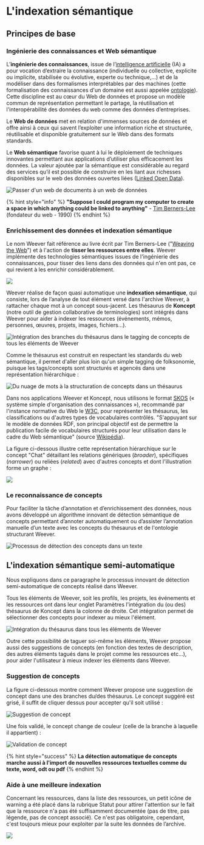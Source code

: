 # L'indexation sémantique

## Principes de base

### Ingénierie des connaissances et Web sémantique

L’**ingénierie des connaissances**, issue de l’[intelligence artificielle](https://afia.asso.fr/wp-content/uploads/2015/06/diamant-2018-1.png) \(IA\) a pour vocation d’extraire la connaissance \(individuelle ou collective, explicite ou implicite, stabilisée ou évolutive, experte ou technique,...\) et de la modéliser dans des formalismes interprétables par des machines \(cette formalisation des connaissances d'un domaine est aussi appelée [ontologie](https://f-origin.hypotheses.org/wp-content/blogs.dir/2791/files/2016/03/29160324_aussenac_diaporama.pdf)\). Cette discipline est au cœur du Web de données et propose un modèle commun de représentation permettant le partage, la réutilisation et l'interopérabilité des données du web comme des données d’entreprises.

Le **Web de données** met en relation d'immenses sources de données et offre ainsi à ceux qui savent l’exploiter une information riche et structurée, réutilisable et disponible gratuitement sur le Web dans des formats standards.

Le **Web sémantique** favorise quant à lui le déploiement de techniques innovantes permettant aux applications d’utiliser plus efficacement les données. La valeur ajoutée par la sémantique est considérable au regard des services qu’il est possible de construire en les liant aux richesses disponibles sur le web des données ouvertes liées \([Linked Open Data](https://fr.wikipedia.org/wiki/Linked_open_data)\).

![Passer d&apos;un web de documents &#xE0; un web de donn&#xE9;es](https://lh3.googleusercontent.com/QzSwD5keFGIHjJu7gFdkeDsqUhq1AS8kQbhGSvZWVri3MwExkUKdWnjkoIOIblcaoIb4lU4Fa0w1Gibk3zBqK9P7xWn5qoxK39uRPPT6AQFqxn7zoCbKrJkgyTNsgOV8uKe-_3LupL4)

{% hint style="info" %}
**"Suppose I could program my computer to create a space in which anything could be linked to anything"**  - [Tim Berners-Lee](https://fr.wikipedia.org/wiki/Tim_Berners-Lee) \(fondateur du web - 1990\)
{% endhint %}

### Enrichissement des données et indexation sémantique

Le nom Weever fait référence au livre écrit par Tim Berners-Lee \("[Weaving the Web](https://www.w3.org/People/Berners-Lee/Weaving/Overview.html)"\) et à l'action de **tisser les ressources entre elles**. Weever implémente des technologies sémantiques issues de l'ingénierie des connaissances, pour tisser des liens dans des données qui n'en ont pas, ce qui revient à les enrichir considérablement.

![](../.gitbook/assets/image%20%2854%29.png)

Weever réalise de façon quasi automatique une **indexation sémantique**, qui consiste, lors de l’analyse de tout élément versé dans l'archive Weever, à rattacher chaque mot à un concept sous-jacent. Les thésaurus de **Koncept** \(notre outil de gestion collaborative de terminologies\) sont intégrés dans Weever pour aider à indexer les ressources \(événements, mémos, personnes, œuvres, projets, images, fichiers...\). 

![Int&#xE9;gration des branches du th&#xE9;saurus dans le tagging de concepts de tous les &#xE9;l&#xE9;ments de Weever](../.gitbook/assets/image%20%2832%29.png)

Comme le thésaurus est construit en respectant les standards du web sémantique, il permet d'aller plus loin qu'un simple tagging de folksonomie, puisque les tags/concepts sont structurés et agencés dans une représentation hiérarchique : 

![Du nuage de mots &#xE0; la structuration de concepts dans un th&#xE9;saurus](../.gitbook/assets/image%20%2815%29.png)

Dans nos applications Weever et Koncept, nous utilisons le format [SKOS](http://www.ala.org/alcts/resources/z687/skos) \(« système simple d'organisation des connaissances »\), recommandé par l'instance normative du Web le [W3C](https://www.w3.org/), pour représenter les thésaurus, les classifications ou d'autres types de vocabulaires contrôlés. "S'appuyant sur le modèle de données RDF, son principal objectif est de permettre la publication facile de vocabulaires structurés pour leur utilisation dans le cadre du Web sémantique" \(source [Wikipédia](https://fr.wikipedia.org/wiki/Simple_Knowledge_Organization_System)\). 

La figure ci-dessous illustre cette représentation hiérarchique sur le concept "Chat" détaillant les relations génériques \(_broader_\), spécifiques \(_narrower_\) ou reliées \(_related_\) avec d'autres concepts et dont l'illustration forme un graphe :

![](../.gitbook/assets/image%20%2857%29.png)

### Le reconnaissance de concepts

Pour faciliter la tâche d’annotation et d’enrichissement des données, nous avons développé un algorithme innovant de détection sémantique de concepts permettant d’annoter automatiquement ou d’assister l’annotation manuelle d’un texte avec les concepts du thésaurus et de l'ontologie structurant Weever.

![Processus de d&#xE9;tection des concepts dans un texte](../.gitbook/assets/image%20%2849%29.png)

## L'indexation sémantique semi-automatique

Nous expliquons dans ce paragraphe le processus innovant de détection semi-automatique de concepts réalisé dans Weever.

Tous les éléments de Weever, soit les profils, les projets, les événements et les ressources ont dans leur onglet Paramètres l'intégration du \(ou des\) thésaurus de Koncept dans la colonne de droite. Cet intégration permet de sélectionner des concepts pour indexer au mieux l'élément. 

![Int&#xE9;gration du th&#xE9;saurus dans tous les &#xE9;l&#xE9;ments de Weever](../.gitbook/assets/index.png)

Outre cette possibilité de taguer soi-même les éléments, Weever propose aussi des suggestions de concepts \(en fonction des textes de description, des autres éléments tagués dans le projet comme les ressources etc...\), pour aider l'utilisateur à mieux indexer les éléments dans Weever.

### Suggestion de concepts

La figure ci-dessous montre comment Weever propose une suggestion de concept dans une des branches du/des thésaurus. Le concept suggéré est grisé, il suffit de cliquer dessus pour accepter qu'il soit utilisé : 

![Suggestion de concept](../.gitbook/assets/image%20%2859%29.png)

Une fois validé, le concept change de couleur \(celle de la branche à laquelle il appartient\) : 

![Validation de concept](../.gitbook/assets/image%20%2829%29.png)

{% hint style="success" %}
**La détection automatique de concepts marche aussi à l'import de nouvelles ressources textuelles comme du texte, word, odt ou pdf**
{% endhint %}

### Aide à une meilleure indexation

Concernant les ressources, dans la liste des ressources, un petit icône de warning a été placé dans la rubrique Statut pour attirer l'attention sur le fait que la ressource n'a pas été suffisamment documentée \(pas de titre, pas légende, pas de concept associé\). Ce n'est pas obligatoire, cependant, c'est toujours mieux pour exploiter par la suite les données de l’archive.

![](../.gitbook/assets/image%20%2825%29.png)

